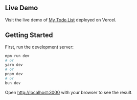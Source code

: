 ## Live Demo

Visit the live demo of [My Todo List](https://todo-list-blue-theta-51.vercel.app/) deployed on Vercel.

## Getting Started

First, run the development server:

```bash
npm run dev
# or
yarn dev
# or
pnpm dev
# or
bun dev
```

Open [http://localhost:3000](http://localhost:3000) with your browser to see the result.
